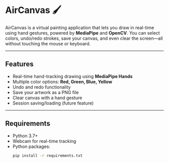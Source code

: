 # AirCanvas 🖌️

AirCanvas is a virtual painting application that lets you draw in real-time using hand gestures, powered by **MediaPipe** and **OpenCV**. You can select colors, undo/redo strokes, save your canvas, and even clear the screen—all without touching the mouse or keyboard.

---

## Features

- Real-time hand-tracking drawing using **MediaPipe Hands**
- Multiple color options: **Red, Green, Blue, Yellow**
- Undo and redo functionality
- Save your artwork as a PNG file
- Clear canvas with a hand gesture
- Session saving/loading (future feature)

---

## Requirements

- Python 3.7+
- Webcam for real-time tracking
- Python packages:
  ```bash
  pip install -r requirements.txt
